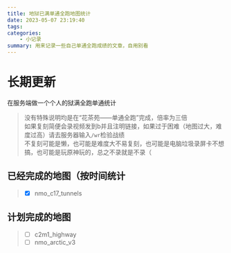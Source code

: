```yaml
---
title: 地狱已满单通全跑地图统计
date: 2023-05-07 23:19:40
tags:
categories:
    - 小记录
summary: 用来记录一些自己单通全跑成绩的文章，自用别看
---
```


# 长期更新
在服务端做一个个人的狱满全跑单通统计
>没有特殊说明均是在“花茶苑——单通全跑”完成，倍率为三倍   
如果复刻简便会录视频发到b并且注明链接，如果过于困难（地图过大，难度过高）请去服务器输入`/wr`检验战绩    
不复刻可能是懒，也可能是难度大不易复刻，也可能是电脑垃圾录屏卡不想搞，也可能是玩原神玩的，总之不录就是不录（    

## 已经完成的地图（按时间统计   

>- [x] nmo_c17_tunnels  

## 计划完成的地图   

>- [ ] c2m1_highway
>- [ ] nmo_arctic_v3